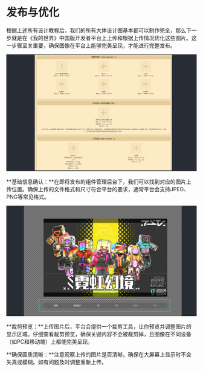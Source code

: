 # 发布与优化

根据上述所有设计教程后，我们的所有大体设计图基本都可以制作完全，那么下一步就是在《我的世界》中国版开发者平台上上传和根据上传情况优化这些图片。这一步骤至关重要，确保图像在平台上能够完美呈现，才能进行完整发布。

![](./media/ad6e6b0c0796ab6bbcfb90a6828ebb07.png)

**基础信息确认：**在即将发布的组件管理后台下，我们可以找到对应的图片上传位置。确保上传的文件格式和尺寸符合平台的要求，通常平台会支持JPEG、PNG等常见格式。

![](./media/2de3adae78328dd47f551bbc668567df.png)

**裁剪预览：**上传图片后，平台会提供一个裁剪工具，让你预览并调整图片的显示区域。仔细查看裁剪预览，确保关键内容不会被裁剪掉，且图像在不同设备（如PC和移动端）上都能完美呈现。

**确保画质清晰：**注意观察上传的图片是否清晰，确保在大屏幕上显示时不会失真或模糊。如有问题及时调整重新上传。
